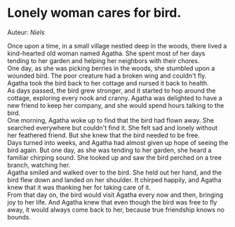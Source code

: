 # Lonely woman cares for bird.
Auteur: *Niels*

Once upon a time, in a small village nestled deep in the woods, there lived a kind-hearted old woman named Agatha. She spent most of her days tending to her garden and helping her neighbors with their chores.<br />
One day, as she was picking berries in the woods, she stumbled upon a wounded bird. The poor creature had a broken wing and couldn't fly. Agatha took the bird back to her cottage and nursed it back to health.<br/>
As days passed, the bird grew stronger, and it started to hop around the cottage, exploring every nook and cranny. Agatha was delighted to have a new friend to keep her company, and she would spend hours talking to the bird.<br />
One morning, Agatha woke up to find that the bird had flown away. She searched everywhere but couldn't find it. She felt sad and lonely without her feathered friend. But she knew that the bird needed to be free.<br />
Days turned into weeks, and Agatha had almost given up hope of seeing the bird again. But one day, as she was tending to her garden, she heard a familiar chirping sound. She looked up and saw the bird perched on a tree branch, watching her.<br />
Agatha smiled and walked over to the bird. She held out her hand, and the bird flew down and landed on her shoulder. It chirped happily, and Agatha knew that it was thanking her for taking care of it.<br />
From that day on, the bird would visit Agatha every now and then, bringing joy to her life. And Agatha knew that even though the bird was free to fly away, it would always come back to her, because true friendship knows no bounds.
